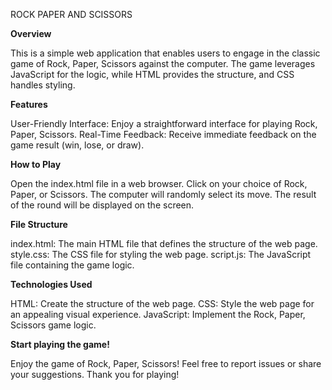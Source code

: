 ROCK PAPER AND SCISSORS
      
**Overview**

This is a simple web application that enables users to engage in the classic game of Rock, Paper, Scissors against the computer. The game leverages JavaScript for the logic, while HTML provides the structure, and CSS handles styling.


**Features**

User-Friendly Interface: Enjoy a straightforward interface for playing Rock, Paper, Scissors.
Real-Time Feedback: Receive immediate feedback on the game result (win, lose, or draw).


**How to Play**

Open the index.html file in a web browser.
Click on your choice of Rock, Paper, or Scissors.
The computer will randomly select its move.
The result of the round will be displayed on the screen.


**File Structure**

index.html: The main HTML file that defines the structure of the web page.
style.css: The CSS file for styling the web page.
script.js: The JavaScript file containing the game logic.


**Technologies Used**

HTML: Create the structure of the web page.
CSS: Style the web page for an appealing visual experience.
JavaScript: Implement the Rock, Paper, Scissors game logic.


**Start playing the game!**

Enjoy the game of Rock, Paper, Scissors! Feel free to report issues or share your suggestions. Thank you for playing!
